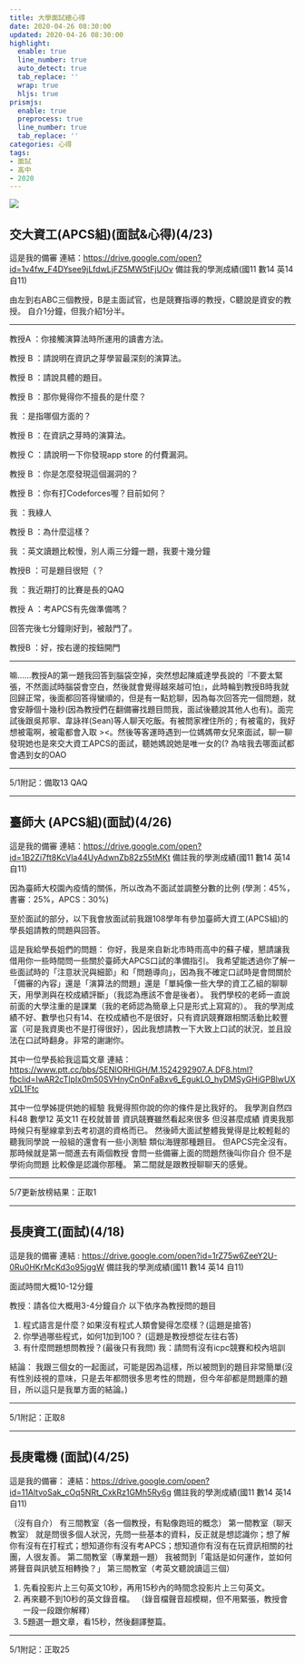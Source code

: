 ```yaml
---
title: 大學面試總心得
date: 2020-04-26 08:30:00
updated: 2020-04-26 08:30:00
highlight:
  enable: true
  line_number: true
  auto_detect: true
  tab_replace: ''
  wrap: true
  hljs: true
prismjs:
  enable: true
  preprocess: true
  line_number: true
  tab_replace: ''
categories: 心得
tags: 
- 面試
- 高中
- 2020
---
```


![](https://i.imgur.com/IeHQ56h.jpg)

## 交大資工(APCS組)(面試&心得)(4/23)
這是我的備審
連結：https://drive.google.com/open?id=1v4fw_F4DYsee9jLfdwLjFZ5MW5tFjUOv
備註我的學測成績(國11 數14 英14 自11)

由左到右ABC三個教授，B是主面試官，也是競賽指導的教授，C聽說是資安的教授。
自介1分鐘，但我介紹1分半。

---
教授A ：你接觸演算法時所運用的讀書方法。

教授 B ：請說明在資訊之芽學習最深刻的演算法。

教授 B ：請說具體的題目。

教授 B ：那你覺得你不擅長的是什麼？

我        ：是指哪個方面的？

教授 B ：在資訊之芽時的演算法。

教授 C ：請說明一下你發現app store 的付費漏洞。

教授 B ：你是怎麼發現這個漏洞的？

教授 B ：你有打Codeforces喔？目前如何？

我         ：我綠人

教授 B ：為什麼這樣？

我         ：英文讀題比較慢，別人兩三分鐘一題，我要十幾分鐘

教授B  ：可是題目很短（？

我         ：我近期打的比賽是長的QAQ

教授 A ：考APCS有先做準備嗎？

回答完後七分鐘剛好到，被敲門了。

教授B  ：好，按右邊的按鈕開門

---

嘛......教授A的第一題我回答到腦袋空掉，突然想起陳威達學長說的『不要太緊張，不然面試時腦袋會空白，然後就會覺得越來越可怕』，此時輪到教授B時我就回歸正常，後面都回答得蠻順的，但是有一點尬聊，因為每次回答完一個問題，就會安靜個十幾秒(因為教授們在翻備審找題目問我，面試後聽說其他人也有)。面完試後跟吳邦寧、韋詠祥(Sean)等人聊天吃飯。有被問家裡住所的 ; 有被電的，我好想被電啊，被電都會入取 ><。然後等客運時遇到一位媽媽帶女兒來面試，聊一聊發現她也是來交大資工APCS的面試，聽她媽說她是唯一女的(? 為啥我去哪面試都會遇到女的OAO

---
5/1附記：備取13 QAQ

---

## 臺師大 (APCS組)(面試)(4/26)
這是我的備審
連結：https://drive.google.com/open?id=1B2Zi7ft8KcVla44UyAdwnZb82z55tMKt
備註我的學測成績(國11 數14 英14 自11)

因為臺師大校園內疫情的關係，所以改為不面試並調整分數的比例
(學測：45%，書審：25%，APCS：30%)

至於面試的部分，以下我會放面試前我跟108學年有參加臺師大資工(APCS組)的學長姐請教的問題與回答。

這是我給學長姐們的問題：
       你好，我是來自新北市時雨高中的蘇子權，懇請讓我借用你一些時間問一些關於臺師大APCS口試的準備指引。
       我希望能透過你了解一些面試時的「注意狀況與細節」和「問題導向」，因為我不確定口試時是會問關於「備審的內容」還是「演算法的問題」還是「單純像一些大學的資工乙組的聊聊天，用學測與在校成績評斷」（我認為應該不會是後者）。
       我們學校的老師一直說前面的大學注重的是課業（我的老師認為簡章上只是形式上寫寫的）。
       我的學測成績不好、數學也只有14、在校成績也不是很好，只有資訊競賽跟相關活動比較豐富（可是我資奧也不是打得很好），因此我想請教一下大致上口試的狀況，並且設法在口試時翻身。非常的謝謝你。

其中一位學長給我這篇文章
連結：https://www.ptt.cc/bbs/SENIORHIGH/M.1524292907.A.DF8.html?fbclid=IwAR2cTlpIx0m50SVHnyCnOnFaBxv6_EgukLO_hyDMSyGHiGPBlwUXvDL1Ftc

其中一位學姊提供她的經驗
        我覺得照你說的你的條件是比我好的。
        我學測自然四科48 數學12 英文11 在校就普普 資訊競賽雖然看起來很多 但沒甚麼成績 資奧我那時候只有壓線拿到去考初選的資格而已。
        然後師大面試整體我覺得是比較輕鬆的 聽我同學說 一般組的還會有一些小測驗 類似海貍那種題目。
        但APCS完全沒有。
        那時候就是第一間進去有兩個教授 會問一些備審上面的問題然後叫你自介 但不是學術向問題 比較像是認識你那種。
        第二間就是跟教授聊聊天的感覺。
        
---
5/7更新放榜結果：正取1

---

## 長庚資工(面試)(4/18)
這是我的備審
連結 : https://drive.google.com/open?id=1rZ75w6ZeeY2U-0Ru0HKrMcKd3o95jggW
備註我的學測成績(國11 數14 英14 自11)

面試時間大概10-12分鐘

教授：請各位大概用3-4分鐘自介
以下依序為教授問的題目

1. 程式語言是什麼？如果沒有程式人類會變得怎麼樣？(這題是搶答)
2. 你學過哪些程式，如何1加到100？ (這題是教授想從左往右答)
3. 有什麼問題想問教授？(最後只有我問)
    我：請問有沒有icpc競賽和校內培訓

結論：
        我跟三個女的一起面試，可能是因為這樣，所以被問到的題目非常簡單(沒有性別歧視的意味，只是去年都問很多思考性的問題，但今年卻都是問題庫的題目，所以這只是我單方面的結論。)

---
5/1附記：正取8

---

## 長庚電機 (面試)(4/25)

這是我的備審：
連結：https://drive.google.com/open?id=11AltvoSak_cOq5NRt_CxkRz1GMh5Ry6g
備註我的學測成績(國11 數14 英14 自11)

（沒有自介）
有三間教室（各一個教授，有點像跑班的概念）
第一間教室（聊天教室）
就是問很多個人狀況，先問一些基本的資料，反正就是想認識你；想了解你有沒有在打程式；想知道你有沒有考APCS；想知道你有沒有在玩資訊相關的社團，人很友善。
第二間教室（專業題一題）
我被問到「電話是如何運作，並如何將聲音與訊號互相轉換？」
第三間教室（考英文聽說讀這三個）
1. 先看投影片上三句英文10秒，再用15秒內的時間念投影片上三句英文。
2. 再來聽不到10秒的英文錄音檔。
   （錄音檔聲音超模糊，但不用緊張，教授會一段一段跟你解釋）
3. 5題選一題文章，看15秒，然後翻譯整篇。

---
5/1附記：正取25
